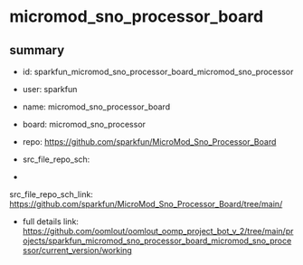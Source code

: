 # micromod_sno_processor_board
 
## summary 
* id: sparkfun_micromod_sno_processor_board_micromod_sno_processor
* user: sparkfun
* name: micromod_sno_processor_board
* board: micromod_sno_processor
* repo: https://github.com/sparkfun/MicroMod_Sno_Processor_Board



* src_file_repo_sch: 
*
 src_file_repo_sch_link: https://github.com/sparkfun/MicroMod_Sno_Processor_Board/tree/main/
* full details link: https://github.com/oomlout/oomlout_oomp_project_bot_v_2/tree/main/projects/sparkfun_micromod_sno_processor_board_micromod_sno_processor/current_version/working  






